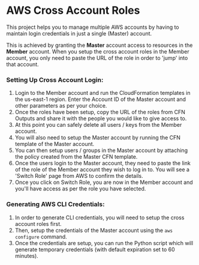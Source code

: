 AWS Cross Account Roles
===


This project helps you to manage multiple AWS accounts by having to maintain login credentials in just a single (Master) account.

This is achieved by granting the **Master** account access to resources in the **Member** account. When you setup the cross account roles in the Member account, you only need to paste the URL of the role in order to 'jump' into that account.

### Setting Up Cross Account Login:
1. Login to the Member account and run the CloudFormation templates in the us-east-1 region. Enter the Account ID of the Master account and other parameters as per your choice.
2. Once the roles have been setup, copy the URL of the roles from CFN Outputs and share it with the people you would like to give access to.
3. At this point you can safely delete all users / keys from the Member account.
4. You will also need to setup the Master account by running the CFN template of the Master account.
5. You can then setup users / groups in the Master account by attaching the policy created from the Master CFN template.
6. Once the users login to the Master account, they need to paste the link of the role of the Member account they wish to log in to. You will see a 'Switch Role' page from AWS to confirm the details.
7. Once you click on Switch Role, you are now in the Member account and you'll have access as per the role you have selected.


### Generating AWS CLI Credentials:
1. In order to generate CLI credentials, you will need to setup the cross account roles first.
2. Then, setup the credentials of the Master account using the `aws configure` command.
3. Once the credentials are setup, you can run the Python script which will generate temporary credentials (with default expiration set to 60 minutes).